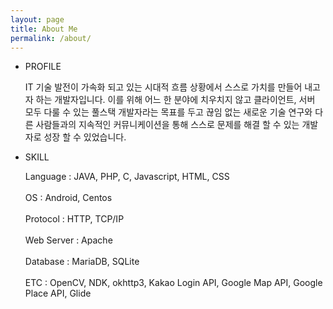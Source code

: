 ```yaml
---
layout: page
title: About Me
permalink: /about/
---
```


- PROFILE

	IT 기술 발전이 가속화 되고 있는 시대적 흐름 상황에서 스스로 가치를 만들어 내고자 하는 개발자입니다.
	이를 위해 어느 한 분야에 치우치지 않고 클라이언트, 서버 모두 다룰 수 있는 풀스택 개발자라는 목표를 두고
	끊임 없는 새로운 기술 연구와 다른 사람들과의 지속적인 커뮤니케이션을 통해 스스로 문제를 해결 할 수 있는 개발자로 성장 할 수 있었습니다.

- SKILL

	Language : JAVA, PHP, C, Javascript, HTML, CSS <br><br>
	OS : Android, Centos <br><br>
	Protocol : HTTP, TCP/IP <br><br>
	Web Server : Apache <br><br>
	Database : MariaDB, SQLite <br><br>
	ETC : OpenCV, NDK, okhttp3, Kakao Login API, Google Map API, Google Place API, Glide











